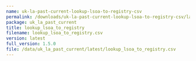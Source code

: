 ```yaml
---
name: uk-la-past-current-lookup-lsoa-to-registry-csv
permalink: /downloads/uk-la-past-current-lookup-lsoa-to-registry-csv/latest
package: uk_la_past_current
title: lookup_lsoa_to_registry
filename: lookup_lsoa_to_registry.csv
version: latest
full_version: 1.5.0
file: /data/uk_la_past_current/latest/lookup_lsoa_to_registry.csv
---
```

